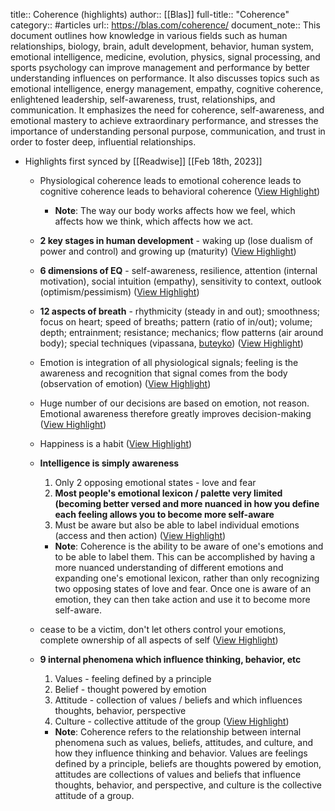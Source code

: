 title:: Coherence (highlights)
author:: [[Blas]]
full-title:: "Coherence"
category:: #articles
url:: https://blas.com/coherence/
document_note:: This document outlines how knowledge in various fields such as human relationships, biology, brain, adult development, behavior, human system, emotional intelligence, medicine, evolution, physics, signal processing, and sports psychology can improve management and performance by better understanding influences on performance. It also discusses topics such as emotional intelligence, energy management, empathy, cognitive coherence, enlightened leadership, self-awareness, trust, relationships, and communication. It emphasizes the need for coherence, self-awareness, and emotional mastery to achieve extraordinary performance, and stresses the importance of understanding personal purpose, communication, and trust in order to foster deep, influential relationships.

- Highlights first synced by [[Readwise]] [[Feb 18th, 2023]]
	- Physiological coherence leads to emotional coherence leads to cognitive coherence leads to behavioral coherence ([View Highlight](https://read.readwise.io/read/01gshzdzs3whh24x7w4a4b0c9k))
		- **Note**: The way our body works affects how we feel, which affects how we think, which affects how we act.
	- **2 key stages in human development** - waking up (lose dualism of power and control) and growing up (maturity) ([View Highlight](https://read.readwise.io/read/01gshzehcj9cjjfz2eg8ek7c80))
	- **6 dimensions of EQ** - self-awareness, resilience, attention (internal motivation), social intuition (empathy), sensitivity to context, outlook (optimism/pessimism) ([View Highlight](https://read.readwise.io/read/01gshzedczqzxkjz80qy98yn93))
	- **12 aspects of breath** - rhythmicity (steady in and out); smoothness; focus on heart; speed of breaths; pattern (ratio of in/out); volume; depth; entrainment; resistance; mechanics; flow patterns (air around body); special techniques (vipassana, [buteyko](https://en.wikipedia.org/wiki/Buteyko_method)) ([View Highlight](https://read.readwise.io/read/01gshzers5f7fb5wbwsc90jvtv))
	- Emotion is integration of all physiological signals; feeling is the awareness and recognition that signal comes from the body (observation of emotion) ([View Highlight](https://read.readwise.io/read/01gshzez6cqgc3tbm05h0qna78))
	- Huge number of our decisions are based on emotion, not reason. Emotional awareness therefore greatly improves decision-making ([View Highlight](https://read.readwise.io/read/01gshzf21k2jwqxt16qzc3zd1w))
	- Happiness is a habit ([View Highlight](https://read.readwise.io/read/01gshzf75a71q54xz77rcvezde))
	- **Intelligence is simply awareness**
	  
	  1.  Only 2 opposing emotional states - love and fear
	  2.  **Most people's emotional lexicon / palette very limited (becoming better versed and more nuanced in how you define each feeling allows you to become more self-aware**
	  3.  Must be aware but also be able to label individual emotions (access and then action) ([View Highlight](https://read.readwise.io/read/01gshzfbxb4t0e6rpbx08rk90b))
		- **Note**: Coherence is the ability to be aware of one's emotions and to be able to label them. This can be accomplished by having a more nuanced understanding of different emotions and expanding one's emotional lexicon, rather than only recognizing two opposing states of love and fear. Once one is aware of an emotion, they can then take action and use it to become more self-aware.
	- cease to be a victim, don't let others control your emotions, complete ownership of all aspects of self ([View Highlight](https://read.readwise.io/read/01gshzgbrh6903h14trhttdgx7))
	- **9 internal phenomena which influence thinking, behavior, etc**
	  
	  1.  Values - feeling defined by a principle
	  2.  Belief - thought powered by emotion
	  3.  Attitude - collection of values / beliefs and which influences thoughts, behavior, perspective
	  4.  Culture - collective attitude of the group ([View Highlight](https://read.readwise.io/read/01gshzgkv16hgadad4kn40he6z))
		- **Note**: Coherence refers to the relationship between internal phenomena such as values, beliefs, attitudes, and culture, and how they influence thinking and behavior. Values are feelings defined by a principle, beliefs are thoughts powered by emotion, attitudes are collections of values and beliefs that influence thoughts, behavior, and perspective, and culture is the collective attitude of a group.